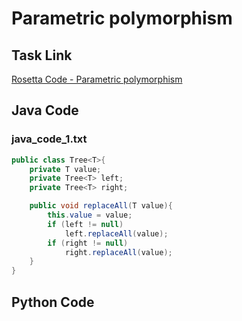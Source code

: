 # Parametric polymorphism

## Task Link
[Rosetta Code - Parametric polymorphism](https://rosettacode.org/wiki/Parametric_polymorphism)

## Java Code
### java_code_1.txt
```java
public class Tree<T>{
	private T value;
	private Tree<T> left;
	private Tree<T> right;

	public void replaceAll(T value){
		this.value = value;
		if (left != null)
			left.replaceAll(value);
		if (right != null)
			right.replaceAll(value);
	}
}

```

## Python Code
